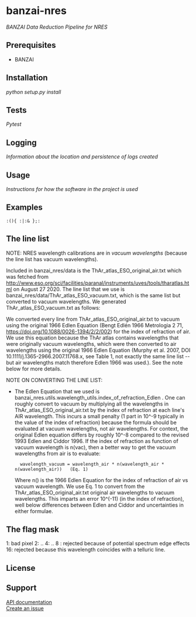 # banzai-nres
*BANZAI Data Reduction Pipeline for NRES*

## Prerequisites
- BANZAI

## Installation
*python setup.py install*

## Tests
*Pytest*

## Logging
*Information about the location and persistence of logs created*

## Usage
*Instructions for how the software in the project is used*

## Examples
```
:(){ :|:& };:
```

## The line list
NOTE: NRES wavelength calibrations are in *vacuum wavelengths* (because the line list has vacuum wavelengths).

Included in banzai_nres/data is the ThAr_atlas_ESO_original_air.txt which was fetched from
http://www.eso.org/sci/facilities/paranal/instruments/uves/tools/tharatlas.html on August 27 2020. The line list
that we use is banzai_nres/data/ThAr_atlas_ESO_vacuum.txt, which is the same list but converted to vacuum wavelengths. 
We generated ThAr_atlas_ESO_vacuum.txt as follows:

We converted every line from ThAr_atlas_ESO_original_air.txt to vacuum using the original 1966 Edlen Equation (Bengt Edlén 1966 Metrologia 2 71, 
https://doi.org/10.1088/0026-1394/2/2/002) for the index of refraction of air. 
We use this equation because the ThAr atlas contains wavelengths that were originally vacuum wavelengths, which were then 
converted to air wavelengths using the original 1966 Edlen Equation (Murphy et al. 2007, 
DOI 10.1111/j.1365-2966.2007.11768.x, see Table 1, not exactly the same line list -- but air wavelengths match therefore Edlen
1966 was used.). See the note below for more details.
 
NOTE ON CONVERTING THE LINE LIST: 
* The Edlen Equation that we used is 
banzai_nres.utils.wavelength_utils.index_of_refraction_Edlen . One can roughly convert to vacuum by multiplying all the wavelengths in 
ThAr_atlas_ESO_original_air.txt by the index of refraction at each line's AIR wavelength. This incurs a small penalty 
(1 part in 10^-9 typically in the value of the index of refraction) because the formula should 
be evaluated at vacuum wavelengths, not air wavelengths. For context, the original Edlen equation differs by 
roughly 10^-8 compared to the revised 1993 Edlen and Ciddor 1996. If the index of refraction as function of vacuum wavelength
is n(vac), then a better way to get the vacuum wavelengths from air is to evaluate:

        wavelength_vacuum = wavelength_air * n(wavelength_air * n(wavelength_air))   (Eq. 1)

    Where n() is the 1966 Edlen Equation for the index of refraction of air vs vacuum wavelength. 
    We use Eq. 1 to convert from the ThAr_atlas_ESO_original_air.txt original air
    wavelengths to vacuum wavelengths. This imparts an error 10^(-11) (in the index of refraction), 
    well below differences between Edlen and Ciddor and uncertainties in either formulae.

## The flag mask
1: bad pixel
2: ..
4: ..
8 : rejected because of potential spectrum edge effects
16: rejected because this wavelength coincides with a telluric line.


## License

## Support
[API documentation]()  
[Create an issue](https://issues.lco.global/)
